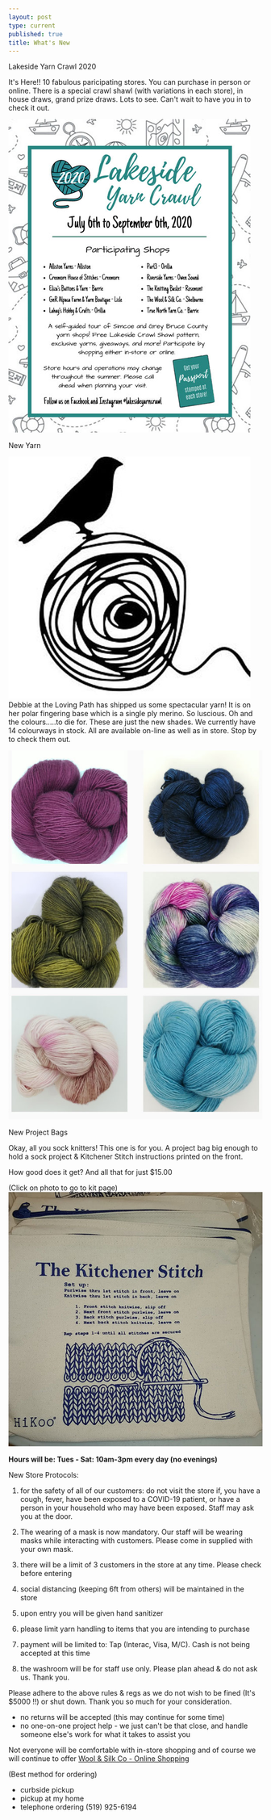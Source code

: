 ```yaml
---
layout: post
type: current
published: true
title: What's New
---
```

Lakeside Yarn Crawl 2020

It's Here!! 10 fabulous paricipating stores. You can purchase in person or online. There is a special crawl shawl (with variations in each store), in house draws, grand prize draws. Lots to see. Can't wait to have you in to check it out.

<img src="/img/lakesidecrawl.jpg" />

New Yarn

<img src="/img/julylogo.jpg" />Debbie at the Loving Path has shipped us some spectacular yarn!  It is on her polar fingering base which is a single ply merino. So luscious. Oh and the colours.....to die for. These are just the new shades. We currently have 14 colourways in stock. All are available on-line as well as in store. Stop by to check them out.

<img src="/img/julyyarn2.jpg" />

New Project Bags

Okay, all you sock knitters! This one is for you. A project bag big enough to hold a sock project & Kitchener Stitch instructions printed on the front.

How good does it get? And all that for just $15.00

(Click on photo to go to kit page)  
<a href="https://woolandsilkco.us11.list-manage.com/track/click?u=b948a6c6bf914edca957eadf1&id=afca57e804&e=5dbcc3b01d"><img src="/img/julybag.jpg" /></a>

<strong>Hours will be: Tues - Sat:  10am-3pm every day  (no evenings)</strong>

New Store Protocols:

1) for the safety of all of our customers: do not visit the store if, you have a cough, fever, have been exposed to a COVID-19 patient, or have a person in your household who may have been exposed. Staff may ask you at the door.

2) The wearing of a mask is now mandatory. Our staff will be wearing masks while interacting with customers. Please come in supplied with your own mask. 

3) there will be a limit of 3 customers in the store at any time. Please check before entering

4) social distancing (keeping 6ft from others) will be maintained in the store

5) upon entry you will be given hand sanitizer

6) please limit yarn handling to items that you are intending to purchase

7) payment will be limited to:  Tap (Interac, Visa, M/C). Cash is not being accepted at this time

8) the washroom will be for staff use only. Please plan ahead & do not ask us. Thank you.

Please adhere to the above rules & regs as we do not wish to be fined (It's $5000 !!) or shut down. Thank you so much for your consideration.

- no returns will be accepted (this may continue for some time)
- no one-on-one project help - we just can't be that close, and handle someone else's work for what it takes to assist you

Not everyone will be comfortable with in-store shopping and of course we will continue to offer <a href="http://woolandsilkcoshop.com/">Wool & Silk Co - Online Shopping</a>

(Best method for ordering)
- curbside pickup
- pickup at my home
- telephone ordering  (519) 925-6194
